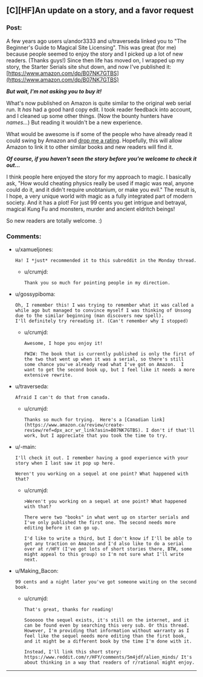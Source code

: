 ## [C][HF]An update on a story, and a favor request

### Post:

A few years ago users u/andor3333 and u/traverseda linked you to "The Beginner's Guide to Magical Site Licensing".  This was great (for me) because people seemed to enjoy the story and I picked up a lot of new readers. (Thanks guys!)  Since then life has moved on, I wrapped up my story, the Starter Serials site shut down, and now I've published it: [https://www.amazon.com/dp/B07NK7GTBS](https://www.amazon.com/dp/B07NK7GTBS)

***But wait, I'm not asking you to buy it!***

What's now published on Amazon is quite similar to the original web serial run.  It *has* had a good hard copy edit. I took reader feedback into account, and I cleaned up some other things. (Now the bounty hunters have *names...*)  But reading it wouldn't be a new experience. 

What would be awesome is if some of the people who have already read it could swing by Amazon and [drop me a rating](https://www.amazon.com/ap/signin?clientContext=189-0778504-2932238&openid.return_to=https%3A%2F%2Fwww.amazon.com%2Freview%2Fcreate-review%2Fref%3Dcm_cr_dp_d_wr_but_top%3Fchannel%3Dglance-detail%26ref_%3Dcm_cr_dp_d_wr_but_top%26asin%3DB07NK7GTBS%26_encoding%3DUTF8&openid.identity=http%3A%2F%2Fspecs.openid.net%2Fauth%2F2.0%2Fidentifier_select&openid.assoc_handle=amzn_scarface_mobile_us&openid.mode=checkid_setup&marketPlaceId=ATVPDKIKX0DER&openid.claimed_id=http%3A%2F%2Fspecs.openid.net%2Fauth%2F2.0%2Fidentifier_select&pageId=Amazon&openid.ns=http%3A%2F%2Fspecs.openid.net%2Fauth%2F2.0&openid.pape.max_auth_age=3600&siteState=clientContext%3D140-8098961-6196844%2CsourceUrl%3Dhttps%253A%252F%252Fwww.amazon.com%252Freview%252Fcreate-review%252Fref%253Dcm_cr_dp_d_wr_but_top%253Fchannel%253Dglance-detail%2526ref_%253Dcm_cr_dp_d_wr_but_top%2526asin%253DB07NK7GTBS%2526_encoding%253DUTF8%2Csignature%3DYx7qECwJBy6IWa6CNK6FjNdfL0Yj3D).  Hopefully, this will allow Amazon to link it to other similar books and new readers will find it.

***Of course, if you haven't seen the story before you're welcome to check it out...***

I think people here enjoyed the story for my approach to magic.  I basically ask, "How would cheating physics really be used if magic was real, anyone could do it, and it didn't require unobtanium, or make you evil." The result is, I hope, a very unique world with magic as a fully integrated part of modern society.  And it has a plot!  For just 99 cents you get intrigue and betrayal, magical Kung Fu and monsters, murder and ancient eldritch beings! 

So new readers are totally welcome. :)

### Comments:

- u/xamueljones:
  ```
  Ha! I *just* recommended it to this subreddit in the Monday thread.
  ```

  - u/crumjd:
    ```
    Thank you so much for pointing people in my direction.
    ```

- u/gossypiboma:
  ```
  Oh, I remember this! I was trying to remember what it was called a while ago but managed to convince myself I was thinking of Unsong due to the similar beginning (man discovers new spell).
  I'll definitely try rereading it. (Can't remember why I stopped)
  ```

  - u/crumjd:
    ```
    Awesome, I hope you enjoy it!  

    FWIW: The book that is currently published is only the first of the two that went up when it was a serial, so there's still some chance you've already read what I've got on Amazon.  I want to get the second book up, but I feel like it needs a more extensive rewrite.
    ```

- u/traverseda:
  ```
  Afraid I can't do that from canada.
  ```

  - u/crumjd:
    ```
    Thanks so much for trying.  Here's a [Canadian link](https://www.amazon.ca/review/create-review/ref=dpx_acr_wr_link?asin=B07NK7GTBS). I don't if that'll work, but I appreciate that you took the time to try.
    ```

- u/-main:
  ```
  I'll check it out. I remember having a good experience with your story when I last saw it pop up here.

  Weren't you working on a sequel at one point? What happened with that?
  ```

  - u/crumjd:
    ```
    >Weren't you working on a sequel at one point? What happened with that?

    There were two "books" in what went up on starter serials and I've only published the first one. The second needs more editing before it can go up. 

    I'd like to write a third, but I don't know if I'll be able to get any traction on Amazon and I'd also like to do a serial over at r/HFY (I've got lots of short stories there, BTW, some might appeal to this group) so I'm not sure what I'll write next.
    ```

- u/Making_Bacon:
  ```
  99 cents and a night later you've got someone waiting on the second book.
  ```

  - u/crumjd:
    ```
    That's great, thanks for reading!

    Soooooo the sequel exists, it's still on the internet, and it can be found even by searching this very sub. Or this thread. However, I'm providing that information without warranty as I feel like the sequel needs more editing than the first book, and it might be a different book by the time I'm done with it.

    Instead, I'll link this short story: https://www.reddit.com/r/HFY/comments/5m4jdf/alien_minds/ It's about thinking in a way that readers of r/rational might enjoy.
    ```

---

